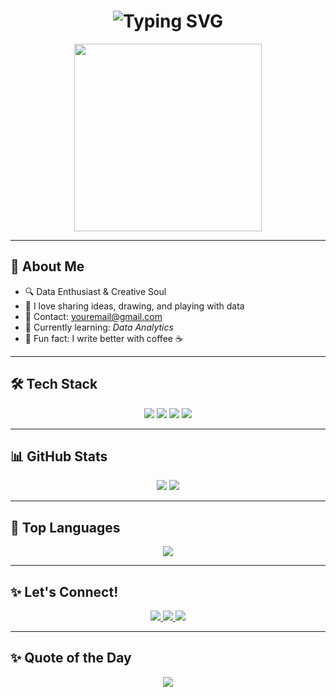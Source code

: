 <h1 align="center">
  <img src="https://readme-typing-svg.demolab.com?font=Fira+Code&weight=500&size=28&pause=1000&center=true&vCenter=true&width=435&lines=Hi+there+👋,+I'm+Goo!;Creative+Thinker+%2F+Data+Explorer;Always+Learning,+Always+Curious" alt="Typing SVG" />
</h1>

<p align="center">
  <img src="https://media.giphy.com/media/qgQUggAC3Pfv687qPC/giphy.gif" width="300" />
</p>

---

## 🌟 About Me
- 🔍 Data Enthusiast & Creative Soul
- 💬 I love sharing ideas, drawing, and playing with data
- 📧 Contact: [youremail@gmail.com](mailto:youremail@gmail.com)
- 🎯 Currently learning: *Data Analytics*
- 🧠 Fun fact: I write better with coffee ☕

---

## 🛠 Tech Stack
<p align="center">
  <img src="https://img.shields.io/badge/Editor-VSCode-007ACC?style=for-the-badge&logo=visual-studio-code&logoColor=white" />
  <img src="https://img.shields.io/badge/Python-3776AB?style=for-the-badge&logo=python&logoColor=white" />
  <img src="https://img.shields.io/badge/Microsoft_Excel-217346?style=for-the-badge&logo=microsoft-excel&logoColor=white" />
  <img src="https://img.shields.io/badge/SQL-003B57?style=for-the-badge&logo=postgresql&logoColor=white" />
</p>

---

## 📊 GitHub Stats
<p align="center">
  <img src="https://github-readme-stats.vercel.app/api?username=goonesmile&show_icons=true&theme=tokyonight&hide_border=true" />
  <img src="https://github-readme-streak-stats.herokuapp.com/?user=goonesmile&theme=tokyonight&hide_border=true" />
</p>

---

## 🎯 Top Languages
<p align="center">
  <img src="https://github-readme-stats.vercel.app/api/top-langs/?username=goonesmile&layout=compact&theme=tokyonight&hide_border=true" />
</p>

---

## ✨ Let's Connect!
<p align="center">
  <a href="https://twitter.com/yours">
    <img src="https://img.shields.io/badge/Twitter-1DA1F2?style=for-the-badge&logo=twitter&logoColor=white" />
  </a>
  <a href="https://www.instagram.com/yours/">
    <img src="https://img.shields.io/badge/Instagram-E4405F?style=for-the-badge&logo=instagram&logoColor=white" />
  </a>
  <a href="https://yours.com/">
    <img src="https://img.shields.io/badge/Blog-FF5722?style=for-the-badge&logo=blogger&logoColor=white" />
  </a>
</p>

---

## ✨ Quote of the Day
<p align="center">
  <img src="https://quotes-github-readme.vercel.app/api?type=horizontal&theme=tokyonight" />
</p>
